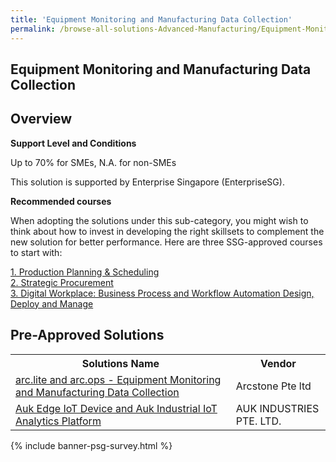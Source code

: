 ```yaml
---
title: 'Equipment Monitoring and Manufacturing Data Collection'
permalink: /browse-all-solutions-Advanced-Manufacturing/Equipment-Monitoring-and-Manufacturing-Data-Collection
---
```


## Equipment Monitoring and Manufacturing Data Collection
## Overview

**Support Level and Conditions**

Up to 70% for SMEs, N.A. for non-SMEs

This solution is supported by Enterprise Singapore (EnterpriseSG).

**Recommended courses**

When adopting the solutions under this sub-category, you might wish to think about how to invest in developing the right skillsets to complement the new solution for better performance. Here are three SSG-approved courses to start with:

<a href='https://courses.enterprisejobskills.gov.sg/Course_Internet/CourseDetail/Production-Planning-Scheduling-2'  target='_blank' rel='noopener'>1. Production Planning & Scheduling</a><br>
<a href='https://courses.enterprisejobskills.gov.sg/Course_Internet/CourseDetail/Strategic-Procurement-1'  target='_blank' rel='noopener'>2. Strategic Procurement</a><br>
<a href='https://courses.enterprisejobskills.gov.sg/Course_Internet/CourseDetail/Digital-Workplace-Business-Process-Workflow-Automation-Design-Deploy-Manage-Synchronous-elearning-2'  target='_blank' rel='noopener'>3. Digital Workplace: Business Process and Workflow Automation Design, Deploy and Manage</a><br>

## Pre-Approved Solutions

<table>
<tr>
<th style='width: auto;'><b>Solutions Name</b></th>
<th style='width: 30%;'><b>Vendor</b></th>
</tr>
<tr>
<td><a href='/productivity-solutions-grant/solutionrepo/solution1888' target='_blank'>arc.lite and arc.ops - Equipment Monitoring and Manufacturing Data Collection</a><br></td>
<td>Arcstone Pte ltd</td>
</tr>
<tr>
<td><a href='/productivity-solutions-grant/solutionrepo/solution1904' target='_blank'>Auk Edge IoT Device and Auk Industrial IoT Analytics Platform</a><br></td>
<td>AUK INDUSTRIES PTE. LTD.</td>
</tr>
</table>

{% include banner-psg-survey.html %}
